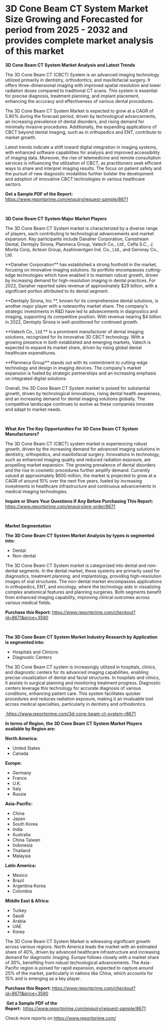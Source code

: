 <p><h1>3D Cone Beam CT System Market Size Growing and Forecasted for period from 2025 - 2032 and provides complete market analysis of this market</h1></p><p><strong>3D Cone Beam CT System Market Analysis and Latest Trends</strong></p>
<p><p>The 3D Cone Beam CT (CBCT) System is an advanced imaging technology utilized primarily in dentistry, orthodontics, and maxillofacial surgery. It offers three-dimensional imaging with improved spatial resolution and lower radiation doses compared to traditional CT scans. This system is essential for precise diagnosis, treatment planning, and implant placement, enhancing the accuracy and effectiveness of various dental procedures.</p><p>The 3D Cone Beam CT System Market is expected to grow at a CAGR of 5.90% during the forecast period, driven by technological advancements, an increasing prevalence of dental disorders, and rising demand for minimally invasive procedures. Additionally, the expanding applications of CBCT beyond dental imaging, such as in orthopedics and ENT, contribute to market growth. </p><p>Latest trends indicate a shift toward digital integration in imaging systems, with enhanced software capabilities for analysis and improved accessibility of imaging data. Moreover, the rise of telemedicine and remote consultation services is influencing the utilization of CBCT, as practitioners seek efficient ways to share and interpret imaging results. The focus on patient safety and the pursuit of new diagnostic modalities further bolster the development and adoption of innovative CBCT technologies in various healthcare sectors.</p></p>
<p><strong>Get a Sample PDF of the Report:&nbsp;</strong> <a href="https://www.reportprime.com/enquiry/request-sample/8671?utm_campaign=3083&utm_medium=2&utm_source=Github&utm_content=ia&utm_term=20032025&utm_id=3d-cone-beam-ct-system">https://www.reportprime.com/enquiry/request-sample/8671</a></p>
<p>&nbsp;</p>
<p><strong>3D Cone Beam CT System Major Market Players</strong></p>
<p><p>The 3D Cone Beam CT System market is characterized by a diverse range of players, each contributing to technological advancements and market expansion. Key participants include Danaher Corporation, Carestream Dental, Dentsply Sirona, Planmeca Group, Vatech Co., Ltd., Cefla S.C., J. Morita Corp, Acteon Group, Asahiroentgen Ind. Co., Ltd., and Genoray Co., Ltd.</p><p>**Danaher Corporation** has established a strong foothold in the market, focusing on innovative imaging solutions. Its portfolio encompasses cutting-edge technologies which have enabled it to maintain robust growth, driven by increasing demand for high-resolution imaging in dental practices. For 2022, Danaher reported sales revenue of approximately $29 billion, with a significant portion attributed to its dental segment.</p><p>**Dentsply Sirona, Inc.**, known for its comprehensive dental solutions, is another major player with a noteworthy market share. The company's strategic investments in R&D have led to advancements in diagnostics and imaging, supporting its competitive position. With revenue nearing $4 billion in 2022, Dentsply Sirona is well-positioned for continued growth.</p><p>**Vatech Co., Ltd.** is a prominent manufacturer of dental imaging solutions, recognized for its innovative 3D CBCT technology. With a growing presence in both established and emerging markets, Vatech is expected to expand its market share, driven by rising global dental healthcare expenditures.</p><p>**Planmeca Group** stands out with its commitment to cutting-edge technology and design in imaging devices. The company's market expansion is fueled by strategic partnerships and an increasing emphasis on integrated digital solutions.</p><p>Overall, the 3D Cone Beam CT System market is poised for substantial growth, driven by technological innovations, rising dental health awareness, and an increasing demand for dental imaging solutions globally. The competitive landscape continues to evolve as these companies innovate and adapt to market needs.</p></p>
<p>&nbsp;</p>
<p><strong>What Are The Key Opportunities For 3D Cone Beam CT System Manufacturers?</strong></p>
<p><p>The 3D Cone Beam CT (CBCT) system market is experiencing robust growth, driven by the increasing demand for advanced imaging solutions in dentistry, orthopedics, and maxillofacial surgery. Innovations in technology, such as enhanced imaging quality and reduced radiation exposure, are propelling market expansion. The growing prevalence of dental disorders and the rise in cosmetic procedures further amplify demand. Currently valued at approximately $600 million, the market is projected to grow at a CAGR of around 10% over the next five years, fueled by increasing investments in healthcare infrastructure and continuous advancements in medical imaging technologies.</p></p>
<p><strong>Inquire or Share Your Questions If Any Before Purchasing This Report:</strong> <a href="https://www.reportprime.com/enquiry/pre-order/8671?utm_campaign=3083&utm_medium=2&utm_source=Github&utm_content=ia&utm_term=20032025&utm_id=3d-cone-beam-ct-system">https://www.reportprime.com/enquiry/pre-order/8671</a></p>
<p>&nbsp;</p>
<p><strong>Market Segmentation</strong></p>
<p><strong>The 3D Cone Beam CT System Market Analysis by types is segmented into:</strong></p>
<p><ul><li>Dental</li><li>Non-dental</li></ul></p>
<p><p>The 3D Cone Beam CT System market is categorized into dental and non-dental segments. In the dental market, these systems are primarily used for diagnostics, treatment planning, and implantology, providing high-resolution images of oral structures. The non-dental market encompasses applications in orthopedics, ENT, and oncology, where the technology aids in visualizing complex anatomical features and planning surgeries. Both segments benefit from enhanced imaging capability, improving clinical outcomes across various medical fields.</p></p>
<p><strong>Purchase this Report:&nbsp;</strong><a href="https://www.reportprime.com/checkout?id=8671&price=3590&utm_campaign=3083&utm_medium=2&utm_source=Github&utm_content=ia&utm_term=20032025&utm_id=3d-cone-beam-ct-system">https://www.reportprime.com/checkout?id=8671&price=3590</a></p>
<p>&nbsp;</p>
<p><strong>The 3D Cone Beam CT System Market Industry Research by Application is segmented into:</strong></p>
<p><ul><li>Hospitals and Clinicns</li><li>Diagnostic Centers</li></ul></p>
<p><p>The 3D Cone Beam CT system is increasingly utilized in hospitals, clinics, and diagnostic centers for its advanced imaging capabilities, enabling precise visualization of dental and facial structures. In hospitals and clinics, it assists in surgical planning and monitoring treatment progress. Diagnostic centers leverage this technology for accurate diagnosis of various conditions, enhancing patient care. This system facilitates quicker procedures and reduces radiation exposure, making it an invaluable tool across medical specialties, particularly in dentistry and orthodontics.</p></p>
<p><a href="https://www.reportprime.com/3d-cone-beam-ct-system-r8671?utm_campaign=3083&utm_medium=2&utm_source=Github&utm_content=ia&utm_term=20032025&utm_id=3d-cone-beam-ct-system">&nbsp;https://www.reportprime.com/3d-cone-beam-ct-system-r8671</a></p>
<p><strong>In terms of Region, the 3D Cone Beam CT System Market Players available by Region are:</strong></p>
<p>
    <p> <strong> North America: </strong>
        <ul>
            <li>United States</li>
            <li>Canada</li>
        </ul>
        </p> 
    <p> <strong> Europe: </strong>
        <ul>
            <li>Germany</li>
            <li>France</li>
            <li>U.K.</li>
            <li>Italy</li>
            <li>Russia</li>
        </ul>
        </p> 
    <p> <strong> Asia-Pacific: </strong>
        <ul>
            <li>China</li>
            <li>Japan</li>
            <li>South Korea</li>
            <li>India</li>
            <li>Australia</li>
            <li>China Taiwan</li>
            <li>Indonesia</li>
            <li>Thailand</li>
            <li>Malaysia</li>
        </ul>
        </p> 
    <p> <strong> Latin America: </strong>
        <ul>
            <li>Mexico</li>
            <li>Brazil</li>
            <li>Argentina Korea</li>
            <li>Colombia</li>
        </ul>
        </p> 
    <p> <strong> Middle East & Africa: </strong>
        <ul>
            <li>Turkey</li>
            <li>Saudi</li>
            <li>Arabia</li>
            <li>UAE</li>
            <li>Korea</li>
        </ul>
    </p>
    </p>
<p><p>The 3D Cone Beam CT System Market is witnessing significant growth across various regions. North America leads the market with an estimated share of 40%, driven by advanced healthcare infrastructure and increasing demand for diagnostic imaging. Europe follows closely with a market share of 30%, benefiting from robust technological advancements. The Asia-Pacific region is poised for rapid expansion, expected to capture around 25% of the market, particularly in nations like China, which accounts for 15% and is emerging as a key player.</p></p>
<p><strong>Purchase this Report: </strong><a href="https://www.reportprime.com/checkout?id=8671&price=3590&utm_campaign=3083&utm_medium=2&utm_source=Github&utm_content=ia&utm_term=20032025&utm_id=3d-cone-beam-ct-system">https://www.reportprime.com/checkout?id=8671&price=3590</a></p>
<p>&nbsp;<strong>Get a Sample PDF of the Report:&nbsp;&nbsp;</strong><a href="https://www.reportprime.com/enquiry/request-sample/8671?utm_campaign=3083&utm_medium=2&utm_source=Github&utm_content=ia&utm_term=20032025&utm_id=3d-cone-beam-ct-system">https://www.reportprime.com/enquiry/request-sample/8671</a></p>
<p><strong></strong></p>
<p>Check more reports on <a href="https://www.reportprime.com/?utm_campaign=3083&utm_medium=2&utm_source=Github&utm_content=ia&utm_term=20032025&utm_id=3d-cone-beam-ct-system">https://www.reportprime.com/</a></p>